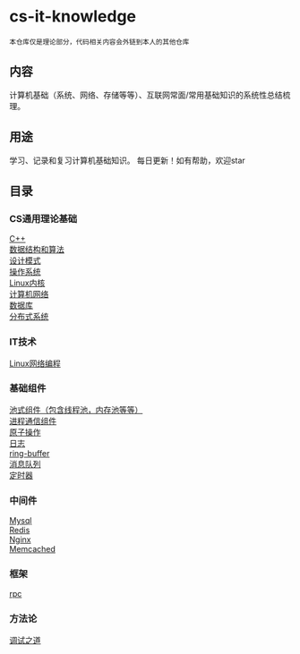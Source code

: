 # cs-it-knowledge
    本仓库仅是理论部分，代码相关内容会外链到本人的其他仓库
## 内容
计算机基础（系统、网络、存储等等）、互联网常面/常用基础知识的系统性总结梳理。
## 用途
学习、记录和复习计算机基础知识。 每日更新！如有帮助，欢迎star
## 目录
### CS通用理论基础
[C++](https://github.com/robotkkk/cs-basic-knowledge/tree/main/cpp)<br>
[数据结构和算法](https://github.com/key-gamer/cs-it-knowledge/tree/main/algorithm)<br>
[设计模式](https://github.com/key-gamer/cs-it-knowledge/tree/main/design-pattern)<br>
[操作系统](https://github.com/robotkkk/cs-basic-knowledge/tree/main/os)<br>
[Linux内核](https://github.com/key-gamer/cs-it-knowledge/tree/main/linux-kernel)<br>
[计算机网络](https://github.com/robotkkk/cs-basic-knowledge/tree/main/net)<br>
[数据库](https://github.com/robotkkk/cs-basic-knowledge/tree/main/db)<br>
[分布式系统](https://github.com/key-gamer/cs-it-knowledge/tree/main/distributed-system)<br>

### IT技术
[Linux网络编程](https://github.com/key-gamer/cs-it-knowledge/tree/main/linux-net-code)<br>

### 基础组件
[池式组件（包含线程池，内存池等等）](https://github.com/key-gamer/cs-it-knowledge/tree/main/pools)<br>
[进程通信组件](https://github.com/key-gamer/cs-it-knowledge/tree/main/ipc)<br>
[原子操作]()<br>
[日志](https://github.com/key-gamer/cs-it-knowledge/tree/main/log)<br>
[ring-buffer]()<br>
[消息队列](https://github.com/key-gamer/cs-it-knowledge/tree/main/mq)<br>
[定时器](https://github.com/key-gamer/cs-it-knowledge/tree/main/timer)<br>


### 中间件
[Mysql]()<br>
[Redis]()<br>
[Nginx]()<br>
[Memcached]()<br>

### 框架
[rpc](https://github.com/key-gamer/cs-it-knowledge/tree/main/rpc)<br>


### 方法论
[调试之道](https://github.com/key-gamer/cs-it-knowledge/tree/main/debug)<br>

